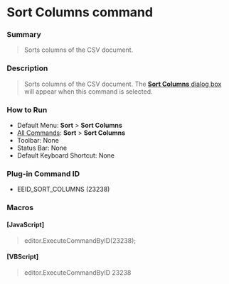 # Sort Columns command

### Summary

> Sorts columns of the CSV document.

### Description

> Sorts columns of the CSV document. The [**Sort Columns** dialog box](../../dlg/sort_columns/index) will appear when this command is selected.

### How to Run

- Default Menu: **Sort** \> **Sort Columns**
- [All Commands](../tools/all_commands): **Sort** \> **Sort Columns**
- Toolbar: None
- Status Bar: None
- Default Keyboard Shortcut: None

### Plug-in Command ID

- EEID\_SORT\_COLUMNS (23238)

### Macros

#### \[JavaScript\]

> editor.ExecuteCommandByID(23238);

#### \[VBScript\]

> editor.ExecuteCommandByID 23238
